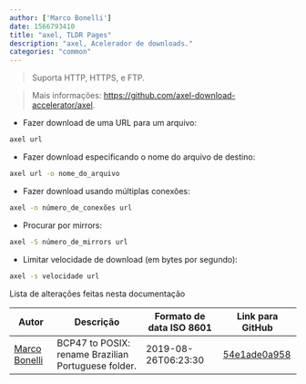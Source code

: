 ```yaml
---
author: ['Marco Bonelli']
date: 1566793410
title: "axel, TLDR Pages"
description: "axel, Acelerador de downloads."
categories: "common"
---
```

> Suporta HTTP, HTTPS, e FTP.

> Mais informações: <https://github.com/axel-download-accelerator/axel>.

- Fazer download de uma URL para um arquivo:

```bash
axel url
```

- Fazer download especificando o nome do arquivo de destino:

```bash
axel url -o nome_do_arquivo
```

- Fazer download usando múltiplas conexões:

```bash
axel -n número_de_conexões url
```

- Procurar por mirrors:

```bash
axel -S número_de_mirrors url
```

- Limitar velocidade de download (em bytes por segundo):

```bash
axel -s velocidade url
```
Lista de alterações feitas nesta documentação


Autor | Descrição | Formato de data ISO 8601 | Link para GitHub
------|-----|-----|-----
[Marco Bonelli](mailto:marco@mebeim.net) | BCP47 to POSIX: rename Brazilian Portuguese folder. | 2019-08-26T06:23:30 | [54e1ade0a958](https://github.com/tldr-pages/tldr/commit/54e1ade0a958f3a08d9ed60f32b66188d0ecfb63)

